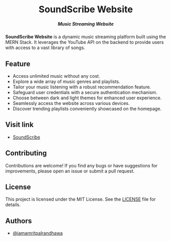 
<h1 align="center">SoundScribe Website
</h1>
<h5 align="center">Music Streaming Website</h5>

**SoundScribe Website** is a dynamic music streaming platform built using the MERN Stack. It leverages the YouTube API on the backend to provide users with access to a vast library of songs.

## Feature
* Access unlimited music without any cost.
* Explore a wide array of music genres and playlists.
* Tailor your music listening with a robust recommendation feature.
* Safeguard user credentials with a secure authentication mechanism.
* Choose between dark and light themes for enhanced user experience.
* Seamlessly access the website across various devices.
* Discover trending playlists conveniently showcased on the homepage.


## Visit link 
 * [SoundScribe](https://sound-scribe.vercel.app) 

## Contributing
Contributions are welcome! If you find any bugs or have suggestions for improvements, please open an issue or submit a pull request.

## License 
This project is licensed under the MIT License. See the [LICENSE](LICENSE) file for details.

## Authors
- [@iamamritpalrandhawa](https://www.github.com/iamamritpalrandhawa)




